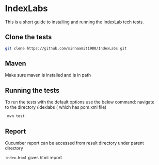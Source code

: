 # IndexLabs

This is a short guide to installing and running the IndexLab tech tests.  

## Clone the tests

```bash
git clone https://github.com/sinhaamit1980/IndexLabs.git
```

## Maven
Make sure maven is installed and is in path

## Running the tests

To run the tests with the default options use the below command:
navigate to the directory /idexlabs ( which has pom.xml file)

```bash
 mvn test
```


## Report
Cucumber report can be accessed from result directory under parent directory

```index.html``` gives html report
